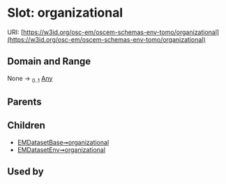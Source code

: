 
# Slot: organizational



URI: [https://w3id.org/osc-em/oscem-schemas-env-tomo/organizational](https://w3id.org/osc-em/oscem-schemas-env-tomo/organizational)


## Domain and Range

None &#8594;  <sub>0..1</sub> [Any](Any.md)

## Parents


## Children

 *  [EMDatasetBase➞organizational](EMDatasetBase_organizational.md)
 *  [EMDatasetEnv➞organizational](EMDatasetEnv_organizational.md)

## Used by

